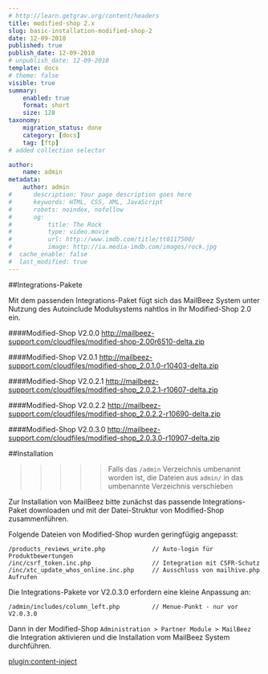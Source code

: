 ```yaml
---
# http://learn.getgrav.org/content/headers
title: modified-shop 2.x
slug: basic-installation-modified-shop-2
date: 12-09-2010
published: true
publish_date: 12-09-2010
# unpublish_date: 12-09-2010
template: docs
# theme: false
visible: true
summary:
    enabled: true
    format: short
    size: 128
taxonomy:
    migration_status: done
    category: [docs]
    tag: [ftp]
# added collection selector

author:
    name: admin
metadata:
    author: admin
#      description: Your page description goes here
#      keywords: HTML, CSS, XML, JavaScript
#      robots: noindex, nofollow
#      og:
#          title: The Rock
#          type: video.movie
#          url: http://www.imdb.com/title/tt0117500/
#          image: http://ia.media-imdb.com/images/rock.jpg
#  cache_enable: false
#  last_modified: true
---
```



##Integrations-Pakete

Mit dem passenden Integrations-Paket fügt sich das MailBeez System unter Nutzung des Autoinclude Modulsystems nahtlos in Ihr Modified-Shop 2.0 ein.

####Modified-Shop V2.0.0
<http://mailbeez-support.com/cloudfiles/modified-shop-2.00r6510-delta.zip> 

####Modified-Shop V2.0.1
<http://mailbeez-support.com/cloudfiles/modified-shop_2.0.1.0-r10403-delta.zip> 

####Modified-Shop V2.0.2.1
<http://mailbeez-support.com/cloudfiles/modified-shop_2.0.2.1-r10607-delta.zip> 

####Modified-Shop V2.0.2.2
<http://mailbeez-support.com/cloudfiles/modified-shop_2.0.2.2-r10690-delta.zip> 

####Modified-Shop V2.0.3.0
<http://mailbeez-support.com/cloudfiles/modified-shop_2.0.3.0-r10907-delta.zip> 


##Installation
>>>>> Falls das `/admin` Verzeichnis umbenannt worden ist, die Dateien aus `admin/` in das umbenannte Verzeichnis verschieben

Zur Installation von MailBeez bitte zunächst das passende Integrations-Paket downloaden und mit der Datei-Struktur von Modified-Shop zusammenführen.

Folgende Dateien von Modified-Shop wurden geringfügig angepasst:

    /products_reviews_write.php             // Auto-login für Produktbewertungen
    /inc/csrf_token.inc.php                 // Integration mit CSFR-Schutz
    /inc/xtc_update_whos_online.inc.php     // Ausschluss von mailhive.php Aufrufen
    
Die Integrations-Pakete vor V2.0.3.0 erfordern eine kleine Anpassung an:

    /admin/includes/column_left.php         // Menue-Punkt - nur vor V2.0.3.0


Dann in der Modified-Shop `Administration > Partner Module > MailBeez` die Integration aktivieren und die Installation vom MailBeez System durchführen.


[plugin:content-inject](/content_blocks/run_installer)
